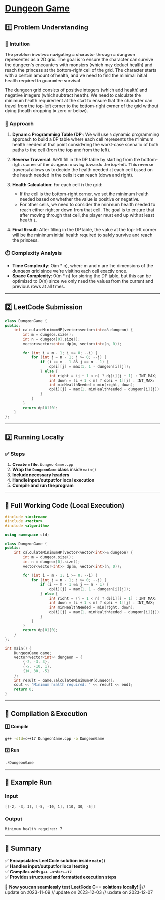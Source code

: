 # **[Dungeon Game](https://leetcode.com/problems/dungeon-game/description/)**  

## **1️⃣ Problem Understanding**  
### **📌 Intuition**  
The problem involves navigating a character through a dungeon represented as a 2D grid. The goal is to ensure the character can survive the dungeon's encounters with monsters (which may deduct health) and reach the princess at the bottom-right cell of the grid. The character starts with a certain amount of health, and we need to find the minimal initial health required to guarantee survival.

The dungeon grid consists of positive integers (which add health) and negative integers (which subtract health). We need to calculate the minimum health requirement at the start to ensure that the character can travel from the top-left corner to the bottom-right corner of the grid without dying (health dropping to zero or below).

### **🚀 Approach**  
1. **Dynamic Programming Table (DP)**: We will use a dynamic programming approach to build a DP table where each cell represents the minimum health needed at that point considering the worst-case scenario of both paths to the cell (from the top and from the left).
  
2. **Reverse Traversal**: We'll fill in the DP table by starting from the bottom-right corner of the dungeon moving towards the top-left. This reverse traversal allows us to decide the health needed at each cell based on the health needed in the cells it can reach (down and right).

3. **Health Calculation**: For each cell in the grid:
   - If the cell is the bottom-right corner, we set the minimum health needed based on whether the value is positive or negative.
   - For other cells, we need to consider the minimum health needed to reach either right or down from that cell. The goal is to ensure that after moving through that cell, the player must end up with at least health `1`.

4. **Final Result**: After filling in the DP table, the value at the top-left corner will be the minimum initial health required to safely survive and reach the princess.

### **⏱️ Complexity Analysis**  
- **Time Complexity**: O(m * n), where m and n are the dimensions of the dungeon grid since we're visiting each cell exactly once.  
- **Space Complexity**: O(m * n) for storing the DP table, but this can be optimized to O(n) since we only need the values from the current and previous rows at all times.

---  

## **2️⃣ LeetCode Submission**  
```cpp
class DungeonGame {
public:
    int calculateMinimumHP(vector<vector<int>>& dungeon) {
        int m = dungeon.size();
        int n = dungeon[0].size();
        vector<vector<int>> dp(m, vector<int>(n, 0));
        
        for (int i = m - 1; i >= 0; --i) {
            for (int j = n - 1; j >= 0; --j) {
                if (i == m - 1 && j == n - 1) {
                    dp[i][j] = max(1, 1 - dungeon[i][j]);
                } else {
                    int right = (j + 1 < n) ? dp[i][j + 1] : INT_MAX;
                    int down = (i + 1 < m) ? dp[i + 1][j] : INT_MAX;
                    int minHealthNeeded = min(right, down);
                    dp[i][j] = max(1, minHealthNeeded - dungeon[i][j]);
                }
            }
        }
        return dp[0][0];
    }    
};
```  

---  

## **3️⃣ Running Locally**  
### **✅ Steps**  
1. **Create a file**: `DungeonGame.cpp`  
2. **Wrap the `DungeonGame` class** inside `main()`  
3. **Include necessary headers**  
4. **Handle input/output for local execution**  
5. **Compile and run the program**  

---  

## **📝 Full Working Code (Local Execution)**  
```cpp
#include <iostream>
#include <vector>
#include <algorithm>

using namespace std;

class DungeonGame {
public:
    int calculateMinimumHP(vector<vector<int>>& dungeon) {
        int m = dungeon.size();
        int n = dungeon[0].size();
        vector<vector<int>> dp(m, vector<int>(n, 0));
        
        for (int i = m - 1; i >= 0; --i) {
            for (int j = n - 1; j >= 0; --j) {
                if (i == m - 1 && j == n - 1) {
                    dp[i][j] = max(1, 1 - dungeon[i][j]);
                } else {
                    int right = (j + 1 < n) ? dp[i][j + 1] : INT_MAX;
                    int down = (i + 1 < m) ? dp[i + 1][j] : INT_MAX;
                    int minHealthNeeded = min(right, down);
                    dp[i][j] = max(1, minHealthNeeded - dungeon[i][j]);
                }
            }
        }
        return dp[0][0];
    }    
};

int main() {
    DungeonGame game;
    vector<vector<int>> dungeon = {
        {-2, -3, 3},
        {-5, -10, 1},
        {10, 30, -5}
    };
    int result = game.calculateMinimumHP(dungeon);
    cout << "Minimum health required: " << result << endl;
    return 0;
}
```  

---  

## **🔧 Compilation & Execution**  
#### **1️⃣ Compile**  
```bash
g++ -std=c++17 DungeonGame.cpp -o DungeonGame
```  

#### **2️⃣ Run**  
```bash
./DungeonGame
```  

---  

## **🎯 Example Run**  
### **Input**  
```
[[-2, -3, 3], [-5, -10, 1], [10, 30, -5]]
```  
### **Output**  
```
Minimum health required: 7
```  

---  

## **📌 Summary**  
✅ **Encapsulates LeetCode solution inside `main()`**  
✅ **Handles input/output for local testing**  
✅ **Compiles with `g++ -std=c++17`**  
✅ **Provides structured and formatted execution steps**  

🚀 **Now you can seamlessly test LeetCode C++ solutions locally!** 🚀// update on 2023-11-09
// update on 2023-12-03
// update on 2023-12-07

